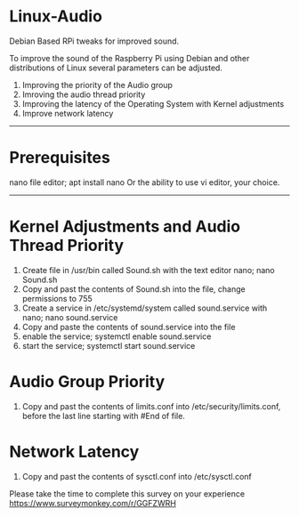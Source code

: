 # Linux-Audio
Debian Based RPi tweaks for improved sound.
 
 To improve the sound of the Raspberry Pi using Debian and other distributions of Linux several parameters can be adjusted.
 1) Improving the priority of the Audio group
 2) Imroving the audio thread priority
 3) Improving the latency of the Operating System with Kernel adjustments
 4) Improve network latency
 ______________________________________________________________________________________________________________________________
 # Prerequisites 
 nano file editor; apt install nano
 Or the ability to use vi editor, your choice.
 ______________________________________________________________________________________________________________________________
 # Kernel Adjustments and Audio Thread Priority
 1) Create file in /usr/bin called Sound.sh with the text editor nano; nano Sound.sh
 2) Copy and past the contents of Sound.sh into the file, change permissions to 755
 3) Create a service in /etc/systemd/system called sound.service with nano; nano sound.service
 4) Copy and paste the contents of sound.service into the file
 5) enable the service; systemctl enable sound.service
 6) start the service; systemctl start sound.service
 
 # Audio Group Priority
 1) Copy and past the contents of limits.conf into /etc/security/limits.conf, before the last line starting with #End of file.
 
 # Network Latency
 1) Copy and past the contents of sysctl.conf into /etc/sysctl.conf



Please take the time to complete this survey on your experience
https://www.surveymonkey.com/r/GGFZWRH
